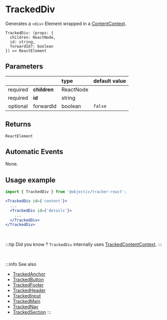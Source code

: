 # TrackedDiv

Generates a `<div>` Element wrapped in a [ContentContext](/taxonomy/reference/location-contexts/ContentContext.md).

```tsx
TrackedDiv: (props: {
  children: ReactNode,
  id: string,
  forwardId?: boolean
}) => ReactElement
```

## Parameters
|          |               | type      | default value |
|:--------:|:--------------|:----------|:--------------|
| required | **children**  | ReactNode |               |
| required | **id**        | string    |               |
| optional | forwardId     | boolean   | `false`       |

## Returns
`ReactElement`

## Automatic Events
None.

## Usage example

```jsx
import { TrackedDiv } from '@objectiv/tracker-react';
```

```jsx
<TrackedDiv id={'content'}>
  ...
  <TrackedDiv id={'details'}>
    ...
  </TrackedDiv>
</TrackedDiv>
```

<br />

:::tip Did you know ?
`TrackedDiv` internally uses [TrackedContentContext](/tracking/react/api-reference/trackedContexts/TrackedContentContext.md).
:::

<br />

:::info See also
- [TrackedAnchor](/tracking/react/api-reference/trackedElements/TrackedAnchor.md)
- [TrackedButton](/tracking/react/api-reference/trackedElements/TrackedButton.md)
- [TrackedFooter](/tracking/react/api-reference/trackedElements/TrackedFooter.md)
- [TrackedHeader](/tracking/react/api-reference/trackedElements/TrackedHeader.md)
- [TrackedInput](/tracking/react/api-reference/trackedElements/TrackedInput.md)
- [TrackedMain](/tracking/react/api-reference/trackedElements/TrackedMain.md)
- [TrackedNav](/tracking/react/api-reference/trackedElements/TrackedNav.md)
- [TrackedSection](/tracking/react/api-reference/trackedElements/TrackedSection.md)
:::
